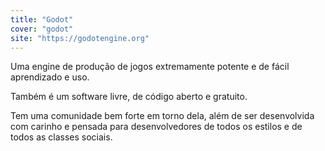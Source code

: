 ```yaml
---
title: "Godot"
cover: "godot"
site: "https://godotengine.org"
---
```


Uma engine de produção de jogos extremamente potente e de fácil aprendizado e uso.

Também é um software livre, de código aberto e gratuito.

Tem uma comunidade bem forte em torno dela, além de ser desenvolvida com carinho e pensada para desenvolvedores de todos os estilos e de todos as classes sociais.
